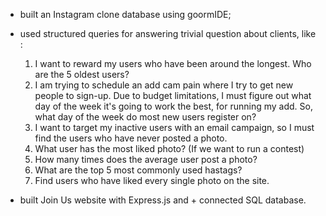 - built an Instagram clone database using goormIDE;

- used structured queries for answering trivial question about clients, like :
	1) I want to reward my users who have been around the longest. Who are the 5 oldest users?
	2) I am trying to schedule an add cam pain where I try to get new people to sign-up. Due to budget limitations, I must figure out what day of the week it's going to work the best, for running my add. So, what day of the week do most new users register on? 
	3) I want to target my inactive users with an email campaign, so I must find the users who have never posted a photo.
	4) What user has the most liked photo? (If we want to run a contest)
	5) How many times does the average user post a photo?
	6) What are the top 5 most commonly used hastags?
	7) Find users who have liked every single photo on the site.

- built Join Us website with Express.js and + connected SQL database.